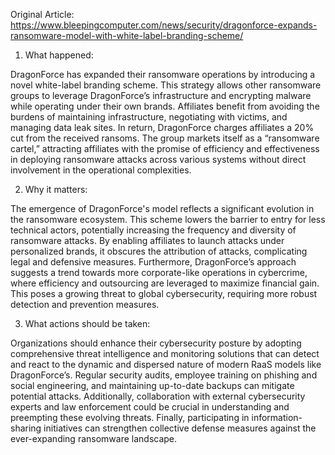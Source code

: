 Original Article: https://www.bleepingcomputer.com/news/security/dragonforce-expands-ransomware-model-with-white-label-branding-scheme/

1) What happened:

DragonForce has expanded their ransomware operations by introducing a novel white-label branding scheme. This strategy allows other ransomware groups to leverage DragonForce’s infrastructure and encrypting malware while operating under their own brands. Affiliates benefit from avoiding the burdens of maintaining infrastructure, negotiating with victims, and managing data leak sites. In return, DragonForce charges affiliates a 20% cut from the received ransoms. The group markets itself as a “ransomware cartel,” attracting affiliates with the promise of efficiency and effectiveness in deploying ransomware attacks across various systems without direct involvement in the operational complexities.

2) Why it matters:

The emergence of DragonForce's model reflects a significant evolution in the ransomware ecosystem. This scheme lowers the barrier to entry for less technical actors, potentially increasing the frequency and diversity of ransomware attacks. By enabling affiliates to launch attacks under personalized brands, it obscures the attribution of attacks, complicating legal and defensive measures. Furthermore, DragonForce’s approach suggests a trend towards more corporate-like operations in cybercrime, where efficiency and outsourcing are leveraged to maximize financial gain. This poses a growing threat to global cybersecurity, requiring more robust detection and prevention measures.

3) What actions should be taken:

Organizations should enhance their cybersecurity posture by adopting comprehensive threat intelligence and monitoring solutions that can detect and react to the dynamic and dispersed nature of modern RaaS models like DragonForce’s. Regular security audits, employee training on phishing and social engineering, and maintaining up-to-date backups can mitigate potential attacks. Additionally, collaboration with external cybersecurity experts and law enforcement could be crucial in understanding and preempting these evolving threats. Finally, participating in information-sharing initiatives can strengthen collective defense measures against the ever-expanding ransomware landscape.